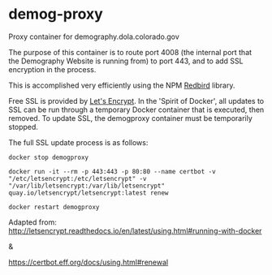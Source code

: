# demog-proxy
Proxy container for demography.dola.colorado.gov

The purpose of this container is to route port 4008 (the internal port that the Demography Website is running from) to port 443, and to add SSL encryption in the process.

This is accomplished very efficiently using the NPM [Redbird](https://github.com/OptimalBits/redbird) library.



Free SSL is provided by [Let's Encrypt](https://letsencrypt.org/).  In the 'Spirit of Docker', all updates to SSL can be run through a temporary Docker container that is executed, then removed.  To update SSL, the demogproxy container must be temporarily stopped.

The full SSL update process is as follows:

```
docker stop demogproxy

docker run -it --rm -p 443:443 -p 80:80 --name certbot -v "/etc/letsencrypt:/etc/letsencrypt" -v "/var/lib/letsencrypt:/var/lib/letsencrypt" quay.io/letsencrypt/letsencrypt:latest renew

docker restart demogproxy
```

Adapted from: http://letsencrypt.readthedocs.io/en/latest/using.html#running-with-docker

&

https://certbot.eff.org/docs/using.html#renewal
